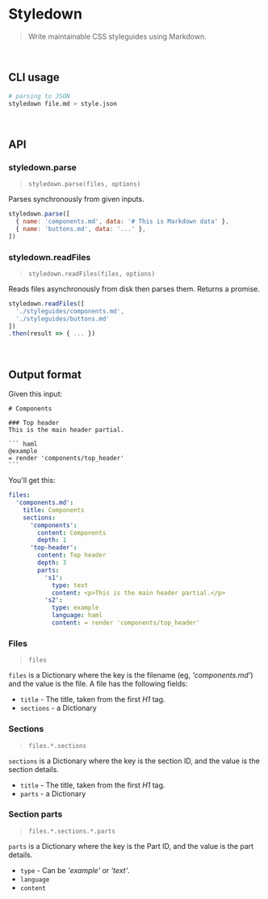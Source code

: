 # Styledown

> Write maintainable CSS styleguides using Markdown.

<!--
Styledown.js has two modes of operation:

- __Parsing to JSON__ takes your files and turns them to JSON so you can render them yourself with your favorite templating language.
- __Rendering to HTML__ takes parsing output and turns it to HTML.
-->

<br>

## CLI usage

```sh
# parsing to JSON
styledown file.md > style.json
```

<br>

API
---

### styledown.parse

> `styledown.parse(files, options)`

Parses synchronously from given inputs.

```js
styledown.parse([
  { name: 'components.md', data: '# This is Markdown data' },
  { name: 'buttons.md', data: '...' },
])
```

### styledown.readFiles

> `styledown.readFiles(files, options)`

Reads files asynchronously from disk then parses them. Returns a promise.

```js
styledown.readFiles([
  './styleguides/components.md',
  './styleguides/buttons.md'
])
.then(result => { ... })
```

<br>

Output format
-------------

Given this input:

    # Components

    ### Top header
    This is the main header partial.

    ``` haml
    @example
    = render 'components/top_header'
    ```

You'll get this:

```yaml
files:
  'components.md':
    title: Components
    sections:
      'components':
        content: Components
        depth: 1
      'top-header':
        content: Top header
        depth: 3
        parts:
          's1':
            type: text
            content: <p>This is the main header partial.</p>
          's2':
            type: example
            language: haml
            content: = render 'components/top_header'
```

### Files

> `files`

`files` is a Dictionary where the key is the filename (eg, _'components.md'_) and the value is the file.
A file has the following fields:

- `title` - The title, taken from the first *H1* tag.
- `sections` - a Dictionary

### Sections

> `files.*.sections`

`sections` is a Dictionary where the key is the section ID, and the value is the section details.

- `title` - The title, taken from the first *H1* tag.
- `parts` - a Dictionary

### Section parts

> `files.*.sections.*.parts`

`parts` is a Dictionary where the key is the Part ID, and the value is the part details.

- `type` - Can be _'example'_ or _'text'_.
- `language`
- `content`
